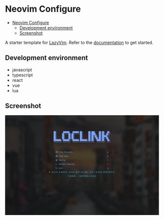 # Neovim Configure

<!--toc:start-->

- [Neovim Configure](#neovim-configure)
  - [Development environment](#development-environment)
  - [Screenshot](#screenshot)
  <!--toc:end-->

A starter template for [LazyVim](https://github.com/LazyVim/LazyVim).
Refer to the [documentation](https://lazyvim.github.io/installation) to get started.

## Development environment

- javascript
- typescript
- react
- vue
- lua

## Screenshot

![Screenshot](https://raw.githubusercontent.com/loclink/loclink/master/img/20231229135044.png)

